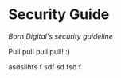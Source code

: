 # Security Guide

*Born Digital's security guideline*

Pull pull pull pull! :)

asdsilhfs
f
sdf
sd
fsd
f
